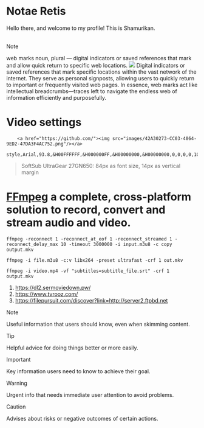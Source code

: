 <h1> Notae Retis </h1>
Hello there, and welcome to my profile! This is Shamurikan.
<br/> <br/>

> [!NOTE]
> web marks noun, plural — digital indicators or saved references that mark and allow quick return to specific web locations.
        <a href="https://github.com/"><img src="images/42A30273-CC03-4064-9ED2-47DA3F4AC752.png"/></a>
Digital indicators or saved references that mark specific locations within the vast network of the internet. They serve as personal signposts, allowing users to quickly return to important or frequently visited web pages. In essence, web marks act like intellectual breadcrumbs—traces left to navigate the endless web of information efficiently and purposefully.

<h1>Video settings</h1>

        <a href="https://github.com/"><img src="images/42A30273-CC03-4064-9ED2-47DA3F4AC752.png"/></a>

```JS
style,Arial,93.8,&H00FFFFFF,&H000000FF,&H00000000,&H00000000,0,0,0,0,100,100,0,0,1,2.0,0,2,0,0,75,1
```
> SoftSub UltraGear 27GN650: 84px as font size, 14px as vertical margin

# [FFmpeg](https://ffmpeg.org/) a complete, cross-platform solution to record, convert and stream audio and video.


```JS
ffmpeg -reconnect 1 -reconnect_at_eof 1 -reconnect_streamed 1 -reconnect_delay_max 10 -timeout 3000000 -i input.m3u8 -c copy output.mkv
```

```JS
ffmpeg -i file.m3u8 -c:v libx264 -preset ultrafast -crf 1 out.mkv
```

```JS
ffmpeg -i video.mp4 -vf "subtitles=subtitle_file.srt" -crf 1 output.mkv
```

1. https://dl2.sermoviedown.pw/
 2. https://www.tvrooz.com/
 3. https://filepursuit.com/discover?link=http://server2.ftpbd.net

> [!NOTE]
> Useful information that users should know, even when skimming content.

> [!TIP]
> Helpful advice for doing things better or more easily.

> [!IMPORTANT]
> Key information users need to know to achieve their goal.

> [!WARNING]
> Urgent info that needs immediate user attention to avoid problems.

> [!CAUTION]
> Advises about risks or negative outcomes of certain actions.

